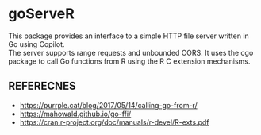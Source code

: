 # goServeR

This package provides an interface to a simple HTTP file server written in Go using Copilot.\
The server supports range requests and unbounded CORS. It uses the cgo package to call Go functions from R using the R C extension mechanisms.

## REFERECNES

-   https://purrple.cat/blog/2017/05/14/calling-go-from-r/
-   https://mahowald.github.io/go-ffi/
-   https://cran.r-project.org/doc/manuals/r-devel/R-exts.pdf